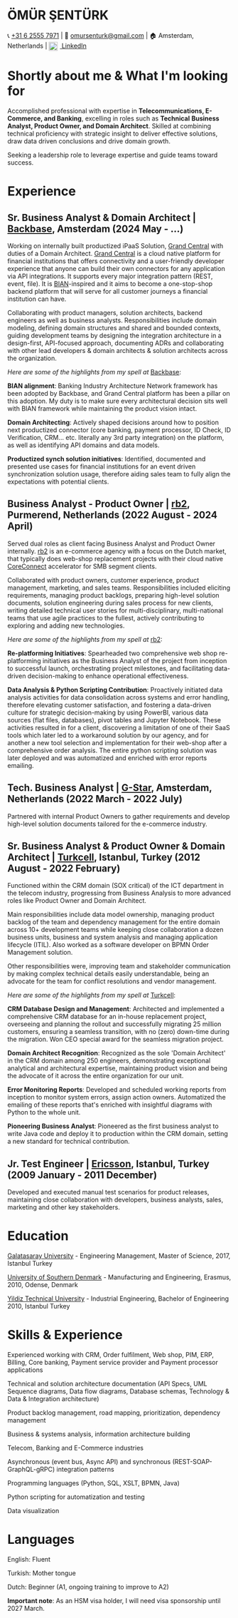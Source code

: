 # **ÖMÜR ŞENTÜRK**

📞 [+31 6 2555 7971](tel:+31625557971) | 📧 <omursenturk@gmail.com> | 🏠 Amsterdam, Netherlands | <a href="https://www.linkedin.com/in/omursenturk" target="_blank">
  <img src="https://cdn-icons-png.flaticon.com/512/174/174857.png" alt="LinkedIn" style="width:20px;height:20px;vertical-align:middle;margin-right:5px;"> LinkedIn
</a>

# Shortly about me & What I'm looking for
Accomplished professional with expertise in **Telecommunications, E-Commerce, and Banking**, excelling in roles such as **Technical** **Business Analyst, Product Owner, and Domain Architect**. Skilled at combining technical proficiency with strategic insight to deliver effective solutions, draw data driven conclusions and drive domain growth. 

Seeking a leadership role to leverage expertise and guide teams toward success.

# Experience

## **Sr. Business Analyst & Domain Architect | [Backbase](https://www.backbase.com/), Amsterdam (2024 May - ...)**
Working on internally built productized iPaaS Solution, [Grand Central](https://www.backbase.com/grandcentral) with duties of a Domain Architect. [Grand Central](https://www.backbase.com/grandcentral) is a cloud native platform for financial institutions that offers connectivity and a user-friendly developer experience that anyone can build their own connectors for any application via API integrations. It supports every major integration pattern (REST, event, file). It is [BIAN](https://bian.org/)-inspired and it aims to become a one-stop-shop backend platform that will serve for all customer journeys a financial institution can have.

Collaborating with product managers, solution architects, backend engineers as well as business analysts. Responsibilities include domain modeling, defining domain structures and shared and bounded contexts, guiding development teams by designing the integration architecture in a design-first, API-focused approach, documenting ADRs and collaborating with other lead developers & domain architects & solution architects across the organization.

*Here are some of the highlights from my spell at* [Backbase](https://www.backbase.com/):

**BIAN alignment**: Banking Industry Architecture Network framework has been adopted by Backbase, and Grand Central platform has been a pillar on this adoption. My duty is to make sure every architectural decision sits well with BIAN framework while maintaining the product vision intact.

**Domain Architecting**: Actively shaped decisions around how to position next productized connector (core banking, payment processor, ID Check, ID Verification, CRM… etc. literally any 3rd party integration) on the platform, as well as identifying API domains and data models.

**Productized synch solution initiatives**: Identified, documented and presented use cases for financial institutions for an event driven synchronization solution usage, therefore aiding sales team to fully align the expectations with potential clients.

## **Business Analyst - Product Owner | [rb2](https://www.rb2.nl/en), Purmerend, Netherlands (2022 August - 2024 April)**
Served dual roles as client facing Business Analyst and Product Owner internally. [rb2](https://www.rb2.nl/en) is an e-commerce agency with a focus on the Dutch market, that typically does web-shop replacement projects with their cloud native [CoreConnect](https://www.core-connect.io/en) accelerator for SMB segment clients.

Collaborated with product owners, customer experience, product management, marketing, and sales teams. Responsibilities included eliciting requirements, managing product backlogs, preparing high-level solution documents, solution engineering during sales process for new clients, writing detailed technical user stories for multi-disciplinary, multi-national teams that use agile practices to the fullest, actively contributing to exploring and adding new technologies.

*Here are some of the highlights from my spell at* [rb2](https://www.rb2.nl/en):

**Re-platforming Initiatives**: Spearheaded two comprehensive web shop re-platforming initiatives as the Business Analyst of the project from inception to successful launch, orchestrating project milestones, and facilitating data-driven decision-making to enhance operational effectiveness.

**Data Analysis & Python Scripting Contribution**: Proactively initiated data analysis activities for data consolidation across systems and error handling, therefore elevating customer satisfaction, and fostering a data-driven culture for strategic decision-making by using PowerBI, various data sources (flat files, databases), pivot tables and Jupyter Notebook. These activities resulted in for a client, discovering a limitation of one of their SaaS tools which later led to a workaround solution by our agency, and for another a new tool selection and implementation for their web-shop after a comprehensive order analysis. The entire python scripting solution was later deployed and was automatized and enriched with error reports emailing.

## **Tech. Business Analyst | [G-Star](https://www.g-star.com/en_nl), Amsterdam, Netherlands (2022 March - 2022 July)**
Partnered with internal Product Owners to gather requirements and develop high-level solution documents tailored for the e-commerce industry.

## **Sr. Business Analyst & Product Owner & Domain Architect | [Turkcell](https://www.turkcell.com.tr/english-support), Istanbul, Turkey (2012 August - 2022 February)**
Functioned within the CRM domain (SOX critical) of the ICT department in the telecom industry, progressing from Business Analysis to more advanced roles like Product Owner and Domain Architect.

Main responsibilities include data model ownership, managing product backlog of the team and dependency management for the entire domain across 10+ development teams while keeping close collaboration a dozen business units, business and system analysis and managing application lifecycle (ITIL). Also worked as a software developer on BPMN Order Management solution.

Other responsibilities were, improving team and stakeholder communication by making complex technical details easily understandable, being an advocate for the team for conflict resolutions and vendor management.

*Here are some of the highlights from my spell at* [Turkcell](https://www.turkcell.com.tr/english-support):

**CRM Database Design and Management**: Architected and implemented a comprehensive CRM database for an in-house replacement project, overseeing and planning the rollout and successfully migrating 25 million customers, ensuring a seamless transition, with no (zero) down-time during the migration. Won CEO special award for the seamless migration project.

**Domain Architect Recognition**: Recognized as the sole 'Domain Architect' in the CRM domain among 250 engineers, demonstrating exceptional analytical and architectural expertise, maintaining product vision and being the advocate of it across the entire organization for our unit.

**Error Monitoring Reports**: Developed and scheduled working reports from inception to monitor system errors, assign action owners. Automatized the emailing of these reports that's enriched with insightful diagrams with Python to the whole unit.

**Pioneering Business Analyst**: Pioneered as the first business analyst to write Java code and deploy it to production within the CRM domain, setting a new standard for technical contribution.

## **Jr. Test Engineer | [Ericsson](https://www.ericsson.com/), Istanbul, Turkey (2009 January - 2011 December)**
Developed and executed manual test scenarios for product releases, maintaining close collaboration with developers, business analysts, sales, marketing and other key stakeholders.

# **Education**
[Galatasaray University](https://gsu.edu.tr/en) - Engineering Management, Master of Science, 2017, Istanbul Turkey

[University of Southern Denmark](https://www.sdu.dk/en) - Manufacturing and Engineering, Erasmus, 2010, Odense, Denmark

[Yildiz Technical University](https://yildiz.edu.tr/en) - Industrial Engineering, Bachelor of Engineering 2010, Istanbul Turkey

# **Skills & Experience**
Experienced working with CRM, Order fulfilment, Web shop, PIM, ERP, Billing, Core banking, Payment service provider and Payment processor applications

Technical and solution architecture documentation (API Specs, UML Sequence diagrams, Data flow diagrams, Database schemas, Technology & Data & Integration architecture)

Product backlog management, road mapping, prioritization, dependency management

Business & systems analysis, information architecture building

Telecom, Banking and E-Commerce industries

Asynchronous (event bus, Async API) and synchronous (REST-SOAP-GraphQL-gRPC) integration patterns

Programming languages (Python, SQL, XSLT, BPMN, Java)

Python scripting for automatization and testing

Data visualization

# **Languages**
English: Fluent

Turkish: Mother tongue

Dutch: Beginner (A1, ongoing training to improve to A2)

**Important note**: As an HSM visa holder, I will need visa sponsorship until 2027 March.